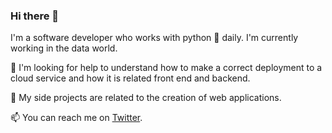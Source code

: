### Hi there 👋

I'm a software developer who works with python 🐍 daily. I'm currently working in the data world. 

🤔 I'm looking for help to understand how to make a correct deployment to a cloud service and how it is related front end and backend.

🌱 My side projects are related to the creation of web applications.

📫 You can reach me on [Twitter](https://twitter.com/geeklogbook). 

<!--
**jchemile/jchemile** is a ✨ _special_ ✨ repository because its `README.md` (this file) appears on your GitHub profile.

Here are some ideas to get you started:

- 🔭 I’m currently working on ...
- 🌱 I’m currently learning ...
- 👯 I’m looking to collaborate on ...
- 🤔 I’m looking for help with ...
- 💬 Ask me about ...
- 📫 How to reach me: ...
- 😄 Pronouns: ...
- ⚡ Fun fact: ...
-->
